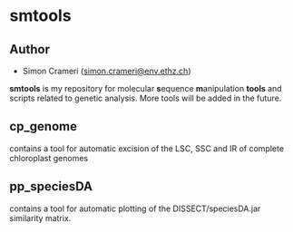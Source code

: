 # smtools

## Author
* Simon Crameri (simon.crameri@env.ethz.ch)

**smtools** is my repository for molecular **s**equence **m**anipulation **tools** and scripts related to genetic analysis. More tools will be added in the future.


## cp_genome
contains a tool for automatic excision of the LSC, SSC and IR of complete chloroplast genomes

## pp_speciesDA
contains a tool for automatic plotting of the DISSECT/speciesDA.jar similarity matrix.

